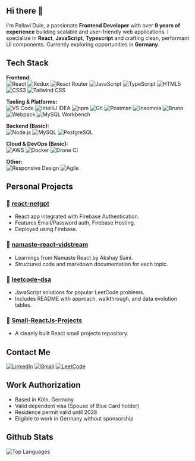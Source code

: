 ## Hi there 👋
I'm Pallavi Dule, a passionate **Frontend Developer** with over **9 years of experience** building scalable and user-friendly web applications. I specialize in **React**, **JavaScript**, **Typescript** and crafting clean, performant UI components. Currently exploring opportunities in **Germany**.

## Tech Stack
**Frontend:**    
![React](https://img.shields.io/badge/-React-61DAFB?style=flat-square&logo=react&logoColor=black)
![Redux](https://img.shields.io/badge/-Redux-764ABC?style=flat-square&logo=redux&logoColor=white)
![React Router](https://img.shields.io/badge/React_Router-CA4245?style=flat&logo=react-router&logoColor=white)
![JavaScript](https://img.shields.io/badge/-JavaScript-F7DF1E?style=flat-square&logo=javascript&logoColor=black)
![TypeScript](https://img.shields.io/badge/-TypeScript-3178C6?style=flat-square&logo=typescript&logoColor=white)
![HTML5](https://img.shields.io/badge/-HTML5-E34F26?style=flat-square&logo=html5&logoColor=white)
![CSS3](https://img.shields.io/badge/-CSS3-1572B6?style=flat-square&logo=css3)
![Tailwind CSS](https://img.shields.io/badge/-TailwindCSS-38B2AC?style=flat-square&logo=tailwind-css&logoColor=white)

**Tooling & Platforms:**    
![VS Code](https://img.shields.io/badge/-VS%20Code-007ACC?style=flat-square&logo=visual-studio-code&logoColor=white)
![IntelliJ IDEA](https://img.shields.io/badge/-IntelliJ%20IDEA-000000?style=flat-square&logo=intellij-idea&logoColor=white)
![npm](https://img.shields.io/badge/npm-CB3837?style=flat&logo=npm&logoColor=white)
![Git](https://img.shields.io/badge/-Git-F05032?style=flat-square&logo=git&logoColor=white)
![Postman](https://img.shields.io/badge/-Postman-FF6C37?style=flat-square&logo=postman&logoColor=white)
![Insomnia](https://img.shields.io/badge/Insomnia-4000BF?style=flat&logo=insomnia&logoColor=white)
![Bruno](https://img.shields.io/badge/Bruno-000000?style=flat&logo=data&logoColor=white)
![Webpack](https://img.shields.io/badge/Webpack-8DD6F9?style=flat&logo=webpack&logoColor=black)
![MySQL Workbench](https://img.shields.io/badge/MySQL_Workbench-4479A1?style=flat&logo=mysql&logoColor=white)


**Backend (Basic):**    
![Node.js](https://img.shields.io/badge/-Node.js-339933?style=flat-square&logo=node.js&logoColor=white)
![MySQL](https://img.shields.io/badge/-MySQL-4479A1?style=flat-square&logo=mysql&logoColor=white)
![PostgreSQL](https://img.shields.io/badge/-PostgreSQL-336791?style=flat-square&logo=postgresql&logoColor=white)

**Cloud & DevOps (Basic):**    
![AWS](https://img.shields.io/badge/-AWS-232F3E?style=flat-square&logo=amazon-aws)
![Docker](https://img.shields.io/badge/-Docker-2496ED?style=flat-square&logo=docker&logoColor=white)
![Drone CI](https://img.shields.io/badge/-Drone%20CI-212121?style=flat-square&logo=drone&logoColor=white)

**Other:**      
![Responsive Design](https://img.shields.io/badge/-Responsive%20Design-0A0A0A?style=flat-square)
![Agile](https://img.shields.io/badge/-Agile-02569B?style=flat-square)

## Personal Projects

### 🔹 [react-netgpt](https://github.com/pallavidule/react-netgpt)

* React app integrated with Firebase Authentication.
* Features Email/Password auth, Firebase Hosting.
* Deployed using Firebase.

### 🔹 [namaste-react-vidstream](https://github.com/pallavidule/namaste-react-vidstream)

* Learnings from Namaste React by Akshay Saini.
* Structured code and markdown documentation for each topic.

### 🔹 [leetcode-dsa](https://github.com/PallaviDule/DSA-specific)

* JavaScript solutions for popular LeetCode problems.
* Includes README with approach, walkthrough, and data evolution tables.

### 🔹 [Small-ReactJs-Projects](https://github.com/PallaviDule/Small-ReactJs-Projects)

* A cleanly built React small projects repository.

## Contact Me

[![LinkedIn](https://img.shields.io/badge/LinkedIn-0077B5?style=flat&logo=linkedin&logoColor=white)](https://www.linkedin.com/in/pallavi-dule/)
[![Gmail](https://img.shields.io/badge/Gmail-D14836?style=flat&logo=gmail&logoColor=white)](mailto:pallavidule@gmail.com)
[![LeetCode](https://img.shields.io/badge/LeetCode-FFA116?style=flat&logo=leetcode&logoColor=black)](https://leetcode.com/u/pallavidule/)
  
## Work Authorization

- Based in Köln, Germany  
- Valid dependent visa (Spouse of Blue Card holder)  
- Residence permit valid until 2028  
- Eligible to work in Germany without sponsorship

## Github Stats
![Top Languages](https://github-readme-stats.vercel.app/api/top-langs/?username=pallavidule&layout=compact&theme=radical)

<!--
## 🏆 GitHub Trophies
![](https://github-profile-trophy.vercel.app/?username=pallavidule&theme=monokai&no-frame=false&no-bg=true&margin-w=4)


**PallaviDule/pallavidule** is a ✨ _special_ ✨ repository because its `README.md` (this file) appears on your GitHub profile.

Here are some ideas to get you started:
![Pallavi's GitHub Stats](https://github-readme-stats.vercel.app/api?username=pallavidule&show_icons=true&theme=radical)
<div align='center'>
  <img src="https://komarev.com/ghpvc/?username=pallavidule&style=flat-square&color=blue" alt="Profile Views" />
</div>
- 🔭 I’m currently working on ...
- 🌱 I’m currently learning ...
- 👯 I’m looking to collaborate on ...
- 🤔 I’m looking for help with ...
- 💬 Ask me about ...
- 📫 How to reach me: ...
- 😄 Pronouns: ...
- ⚡ Fun fact: ...
-->
